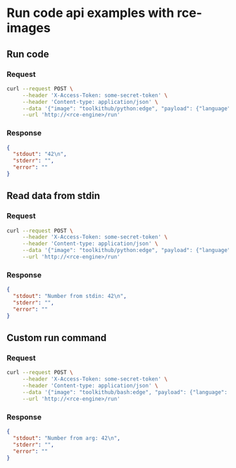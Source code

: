 # Run code api examples with rce-images

## Run code

### Request

```bash
curl --request POST \
     --header 'X-Access-Token: some-secret-token' \
     --header 'Content-type: application/json' \
     --data '{"image": "toolkithub/python:edge", "payload": {"language": "python", "files": [{"name": "main.py", "content": "print(42)"}]}}' \
     --url 'http://<rce-engine>/run'
```

### Response

```json
{
  "stdout": "42\n",
  "stderr": "",
  "error": ""
}
```

## Read data from stdin

### Request

```bash
curl --request POST \
     --header 'X-Access-Token: some-secret-token' \
     --header 'Content-type: application/json' \
     --data '{"image": "toolkithub/python:edge", "payload": {"language": "python", "stdin": "42", "files": [{"name": "main.py", "content": "print(input(\"Number from stdin: \"))"}]}}' \
     --url 'http://<rce-engine>/run'
```

### Response

```json
{
  "stdout": "Number from stdin: 42\n",
  "stderr": "",
  "error": ""
}
```

## Custom run command

### Request

```bash
curl --request POST \
     --header 'X-Access-Token: some-secret-token' \
     --header 'Content-type: application/json' \
     --data '{"image": "toolkithub/bash:edge", "payload": {"language": "bash", "command": "bash main.sh 42", "files": [{"name": "main.sh", "content": "echo Number from arg: $1"}]}}' \
     --url 'http://<rce-engine>/run'
```

### Response

```json
{
  "stdout": "Number from arg: 42\n",
  "stderr": "",
  "error": ""
}
```

